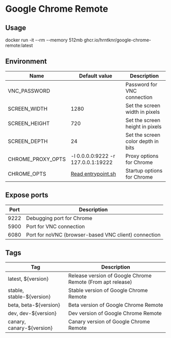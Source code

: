 # Google Chrome Remote

## Usage

docker run -it --rm --memory 512mb ghcr.io/hrntknr/google-chrome-remote:latest

## Environment

| Name              | Default value                                        | Description                        |
| ----------------- | ---------------------------------------------------- | ---------------------------------- |
| VNC_PASSWORD      |                                                      | Password for VNC connection        |
| SCREEN_WIDTH      | 1280                                                 | Set the screen width in pixels     |
| SCREEN_HEIGHT     | 720                                                  | Set the screen height in pixels    |
| SCREEN_DEPTH      | 24                                                   | Set the screen color depth in bits |
| CHROME_PROXY_OPTS | -l 0.0.0.0:9222 -r 127.0.0.1:19222                   | Proxy options for Chrome           |
| CHROME_OPTS       | [Read entrypoint.sh](./chrome-release/entrypoint.sh) | Startup options for Chrome         |

## Expose ports

| Port | Description                                          |
| ---- | ---------------------------------------------------- |
| 9222 | Debugging port for Chrome                            |
| 5900 | Port for VNC connection                              |
| 6080 | Port for noVNC (browser-based VNC client) connection |

## Tags

| Tag                       | Description                                                |
| ------------------------- | ---------------------------------------------------------- |
| latest, ${version}        | Release version of Google Chrome Remote (From apt release) |
| stable, stable-${version} | Stable version of Google Chrome Remote                     |
| beta, beta-${version}     | Beta version of Google Chrome Remote                       |
| dev, dev-${version}       | Dev version of Google Chrome Remote                        |
| canary, canary-${version} | Canary version of Google Chrome Remote                     |
